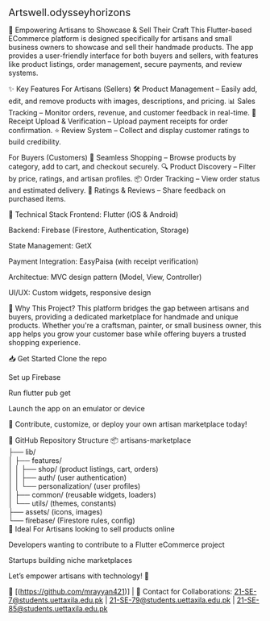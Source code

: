 <span style="font-size: 20px">Artswell.odysseyhorizons</span>


🎨 Empowering Artisans to Showcase & Sell Their Craft
This Flutter-based ECommerce platform is designed specifically for artisans and small business owners to showcase and sell their handmade products. The app provides a user-friendly interface for both buyers and sellers, with features like product listings, order management, secure payments, and review systems.

✨ Key Features
For Artisans (Sellers)
🛠️ Product Management – Easily add, edit, and remove products with images, descriptions, and pricing.
📊 Sales Tracking – Monitor orders, revenue, and customer feedback in real-time.
📱 Receipt Upload & Verification – Upload payment receipts for order confirmation.
⭐ Review System – Collect and display customer ratings to build credibility.

For Buyers (Customers)
🛒 Seamless Shopping – Browse products by category, add to cart, and checkout securely.
🔍 Product Discovery – Filter by price, ratings, and artisan profiles.
📦 Order Tracking – View order status and estimated delivery.
💬 Ratings & Reviews – Share feedback on purchased items.

🔧 Technical Stack
Frontend: Flutter (iOS & Android)

Backend: Firebase (Firestore, Authentication, Storage)

State Management: GetX

Payment Integration: EasyPaisa (with receipt verification)

Architectue: MVC design pattern (Model, View, Controller)

UI/UX: Custom widgets, responsive design

🚀 Why This Project?
This platform bridges the gap between artisans and buyers, providing a dedicated marketplace for handmade and unique products. Whether you're a craftsman, painter, or small business owner, this app helps you grow your customer base while offering buyers a trusted shopping experience.

📥 Get Started
Clone the repo

Set up Firebase

Run flutter pub get

Launch the app on an emulator or device

🌟 Contribute, customize, or deploy your own artisan marketplace today!

🔗 GitHub Repository Structure
📦 artisans-marketplace  
├── lib/  
│   ├── features/  
│   │   ├── shop/ (product listings, cart, orders)  
│   │   ├── auth/ (user authentication)  
│   │   └── personalization/ (user profiles)  
│   ├── common/ (reusable widgets, loaders)  
│   └── utils/ (themes, constants)  
├── assets/ (icons, images)  
└── firebase/ (Firestore rules, config)  
📌 Ideal For
Artisans looking to sell products online

Developers wanting to contribute to a Flutter eCommerce project

Startups building niche marketplaces

Let’s empower artisans with technology! 🚀

🔗 [(https://github.com/mrayyan421)] | 📧 Contact for Collaborations: 21-SE-7@students.uettaxila.edu.pk | 21-SE-79@students.uettaxila.edu.pk | 
21-SE-85@students.uettaxila.edu.pk

